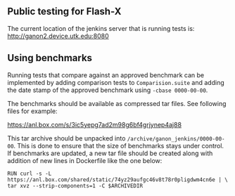 ## Public testing for Flash-X

The current location of the jenkins server that is running tests is: http://ganon2.device.utk.edu:8080

## Using benchmarks

Running tests that compare against an approved benchmark can be implemented by adding comparison
tests to `Comparision.suite` and adding the date stamp of the approved benchmark using `-cbase 0000-00-00`.

The benchmarks should be available as compressed tar files. See following files for example:

https://anl.box.com/s/3ic5yepg7ad2m98g6bf4grjynep4aj88

This tar archive should be unpacked into `/archive/ganon_jenkins/0000-00-00`. This is done to ensure that the size 
of benchmarks stays under control. If benchmarks are updated, a new tar file should be created along with addition 
of new lines in Dockerfile like the one below:

`RUN curl -s -L https://anl.box.com/shared/static/74yz29aufgc46v8t78r0pligdwm4cn6e | \
 tar xvz --strip-components=1 -C $ARCHIVEDIR`

